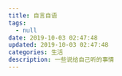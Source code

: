 ```yaml
---
title: 自言自语
tags:
  - null
date: 2019-10-03 02:47:48
updated: 2019-10-03 02:47:48
categories: 生活
description: 一些说给自己听的事情
---
```


<!-- more -->


